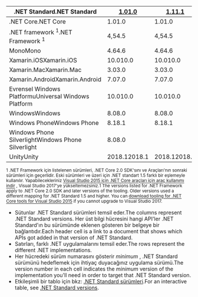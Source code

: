 | <span data-ttu-id="dbaa8-101">.NET Standard</span><span class="sxs-lookup"><span data-stu-id="dbaa8-101">.NET Standard</span></span>              | <span data-ttu-id="dbaa8-102">[1.0]</span><span class="sxs-lookup"><span data-stu-id="dbaa8-102">[1.0]</span></span>  | <span data-ttu-id="dbaa8-103">[1.1]</span><span class="sxs-lookup"><span data-stu-id="dbaa8-103">[1.1]</span></span>  | <span data-ttu-id="dbaa8-104">[1.2]</span><span class="sxs-lookup"><span data-stu-id="dbaa8-104">[1.2]</span></span> | <span data-ttu-id="dbaa8-105">[1.3]</span><span class="sxs-lookup"><span data-stu-id="dbaa8-105">[1.3]</span></span> | <span data-ttu-id="dbaa8-106">[1.4]</span><span class="sxs-lookup"><span data-stu-id="dbaa8-106">[1.4]</span></span> | <span data-ttu-id="dbaa8-107">[1.5]</span><span class="sxs-lookup"><span data-stu-id="dbaa8-107">[1.5]</span></span>      | <span data-ttu-id="dbaa8-108">[1.6]</span><span class="sxs-lookup"><span data-stu-id="dbaa8-108">[1.6]</span></span>      | <span data-ttu-id="dbaa8-109">[2.0]</span><span class="sxs-lookup"><span data-stu-id="dbaa8-109">[2.0]</span></span>      |
|----------------------------|--------|--------|-------|-------|-------|------------|------------|------------|
| <span data-ttu-id="dbaa8-110">.NET Core</span><span class="sxs-lookup"><span data-stu-id="dbaa8-110">.NET Core</span></span>                  | <span data-ttu-id="dbaa8-111">1.0</span><span class="sxs-lookup"><span data-stu-id="dbaa8-111">1.0</span></span>    | <span data-ttu-id="dbaa8-112">1.0</span><span class="sxs-lookup"><span data-stu-id="dbaa8-112">1.0</span></span>    | <span data-ttu-id="dbaa8-113">1.0</span><span class="sxs-lookup"><span data-stu-id="dbaa8-113">1.0</span></span>   | <span data-ttu-id="dbaa8-114">1.0</span><span class="sxs-lookup"><span data-stu-id="dbaa8-114">1.0</span></span>   | <span data-ttu-id="dbaa8-115">1.0</span><span class="sxs-lookup"><span data-stu-id="dbaa8-115">1.0</span></span>   | <span data-ttu-id="dbaa8-116">1.0</span><span class="sxs-lookup"><span data-stu-id="dbaa8-116">1.0</span></span>        | <span data-ttu-id="dbaa8-117">1.0</span><span class="sxs-lookup"><span data-stu-id="dbaa8-117">1.0</span></span>        | <span data-ttu-id="dbaa8-118">2,0</span><span class="sxs-lookup"><span data-stu-id="dbaa8-118">2.0</span></span>        |
| <span data-ttu-id="dbaa8-119">.NET framework <sup>1</sup></span><span class="sxs-lookup"><span data-stu-id="dbaa8-119">.NET Framework <sup>1</sup></span></span>| <span data-ttu-id="dbaa8-120">4,5</span><span class="sxs-lookup"><span data-stu-id="dbaa8-120">4.5</span></span>    | <span data-ttu-id="dbaa8-121">4,5</span><span class="sxs-lookup"><span data-stu-id="dbaa8-121">4.5</span></span>    | <span data-ttu-id="dbaa8-122">4.5.1</span><span class="sxs-lookup"><span data-stu-id="dbaa8-122">4.5.1</span></span> | <span data-ttu-id="dbaa8-123">4.6</span><span class="sxs-lookup"><span data-stu-id="dbaa8-123">4.6</span></span>   | <span data-ttu-id="dbaa8-124">4.6.1</span><span class="sxs-lookup"><span data-stu-id="dbaa8-124">4.6.1</span></span> | <span data-ttu-id="dbaa8-125">4.6.1</span><span class="sxs-lookup"><span data-stu-id="dbaa8-125">4.6.1</span></span>      | <span data-ttu-id="dbaa8-126">4.6.1</span><span class="sxs-lookup"><span data-stu-id="dbaa8-126">4.6.1</span></span>      | <span data-ttu-id="dbaa8-127">4.6.1</span><span class="sxs-lookup"><span data-stu-id="dbaa8-127">4.6.1</span></span>      |
| <span data-ttu-id="dbaa8-128">Mono</span><span class="sxs-lookup"><span data-stu-id="dbaa8-128">Mono</span></span>                       | <span data-ttu-id="dbaa8-129">4.6</span><span class="sxs-lookup"><span data-stu-id="dbaa8-129">4.6</span></span>    | <span data-ttu-id="dbaa8-130">4.6</span><span class="sxs-lookup"><span data-stu-id="dbaa8-130">4.6</span></span>    | <span data-ttu-id="dbaa8-131">4.6</span><span class="sxs-lookup"><span data-stu-id="dbaa8-131">4.6</span></span>   | <span data-ttu-id="dbaa8-132">4.6</span><span class="sxs-lookup"><span data-stu-id="dbaa8-132">4.6</span></span>   | <span data-ttu-id="dbaa8-133">4.6</span><span class="sxs-lookup"><span data-stu-id="dbaa8-133">4.6</span></span>   | <span data-ttu-id="dbaa8-134">4.6</span><span class="sxs-lookup"><span data-stu-id="dbaa8-134">4.6</span></span>        | <span data-ttu-id="dbaa8-135">4.6</span><span class="sxs-lookup"><span data-stu-id="dbaa8-135">4.6</span></span>        | <span data-ttu-id="dbaa8-136">5,4</span><span class="sxs-lookup"><span data-stu-id="dbaa8-136">5.4</span></span>        |
| <span data-ttu-id="dbaa8-137">Xamarin.iOS</span><span class="sxs-lookup"><span data-stu-id="dbaa8-137">Xamarin.iOS</span></span>                | <span data-ttu-id="dbaa8-138">10.0</span><span class="sxs-lookup"><span data-stu-id="dbaa8-138">10.0</span></span>   | <span data-ttu-id="dbaa8-139">10.0</span><span class="sxs-lookup"><span data-stu-id="dbaa8-139">10.0</span></span>   | <span data-ttu-id="dbaa8-140">10.0</span><span class="sxs-lookup"><span data-stu-id="dbaa8-140">10.0</span></span>  | <span data-ttu-id="dbaa8-141">10.0</span><span class="sxs-lookup"><span data-stu-id="dbaa8-141">10.0</span></span>  | <span data-ttu-id="dbaa8-142">10.0</span><span class="sxs-lookup"><span data-stu-id="dbaa8-142">10.0</span></span>  | <span data-ttu-id="dbaa8-143">10.0</span><span class="sxs-lookup"><span data-stu-id="dbaa8-143">10.0</span></span>       | <span data-ttu-id="dbaa8-144">10.0</span><span class="sxs-lookup"><span data-stu-id="dbaa8-144">10.0</span></span>       | <span data-ttu-id="dbaa8-145">10.14</span><span class="sxs-lookup"><span data-stu-id="dbaa8-145">10.14</span></span>      |
| <span data-ttu-id="dbaa8-146">Xamarin.Mac</span><span class="sxs-lookup"><span data-stu-id="dbaa8-146">Xamarin.Mac</span></span>                | <span data-ttu-id="dbaa8-147">3.0</span><span class="sxs-lookup"><span data-stu-id="dbaa8-147">3.0</span></span>    | <span data-ttu-id="dbaa8-148">3.0</span><span class="sxs-lookup"><span data-stu-id="dbaa8-148">3.0</span></span>    | <span data-ttu-id="dbaa8-149">3.0</span><span class="sxs-lookup"><span data-stu-id="dbaa8-149">3.0</span></span>   | <span data-ttu-id="dbaa8-150">3.0</span><span class="sxs-lookup"><span data-stu-id="dbaa8-150">3.0</span></span>   | <span data-ttu-id="dbaa8-151">3.0</span><span class="sxs-lookup"><span data-stu-id="dbaa8-151">3.0</span></span>   | <span data-ttu-id="dbaa8-152">3.0</span><span class="sxs-lookup"><span data-stu-id="dbaa8-152">3.0</span></span>        | <span data-ttu-id="dbaa8-153">3.0</span><span class="sxs-lookup"><span data-stu-id="dbaa8-153">3.0</span></span>        | <span data-ttu-id="dbaa8-154">3.8</span><span class="sxs-lookup"><span data-stu-id="dbaa8-154">3.8</span></span>        |
| <span data-ttu-id="dbaa8-155">Xamarin.Android</span><span class="sxs-lookup"><span data-stu-id="dbaa8-155">Xamarin.Android</span></span>            | <span data-ttu-id="dbaa8-156">7.0</span><span class="sxs-lookup"><span data-stu-id="dbaa8-156">7.0</span></span>    | <span data-ttu-id="dbaa8-157">7.0</span><span class="sxs-lookup"><span data-stu-id="dbaa8-157">7.0</span></span>    | <span data-ttu-id="dbaa8-158">7.0</span><span class="sxs-lookup"><span data-stu-id="dbaa8-158">7.0</span></span>   | <span data-ttu-id="dbaa8-159">7.0</span><span class="sxs-lookup"><span data-stu-id="dbaa8-159">7.0</span></span>   | <span data-ttu-id="dbaa8-160">7.0</span><span class="sxs-lookup"><span data-stu-id="dbaa8-160">7.0</span></span>   | <span data-ttu-id="dbaa8-161">7.0</span><span class="sxs-lookup"><span data-stu-id="dbaa8-161">7.0</span></span>        | <span data-ttu-id="dbaa8-162">7.0</span><span class="sxs-lookup"><span data-stu-id="dbaa8-162">7.0</span></span>        | <span data-ttu-id="dbaa8-163">8.0</span><span class="sxs-lookup"><span data-stu-id="dbaa8-163">8.0</span></span>        |
| <span data-ttu-id="dbaa8-164">Evrensel Windows Platformu</span><span class="sxs-lookup"><span data-stu-id="dbaa8-164">Universal Windows Platform</span></span> | <span data-ttu-id="dbaa8-165">10.0</span><span class="sxs-lookup"><span data-stu-id="dbaa8-165">10.0</span></span>   | <span data-ttu-id="dbaa8-166">10.0</span><span class="sxs-lookup"><span data-stu-id="dbaa8-166">10.0</span></span>   | <span data-ttu-id="dbaa8-167">10.0</span><span class="sxs-lookup"><span data-stu-id="dbaa8-167">10.0</span></span>  | <span data-ttu-id="dbaa8-168">10.0</span><span class="sxs-lookup"><span data-stu-id="dbaa8-168">10.0</span></span>  | <span data-ttu-id="dbaa8-169">10.0</span><span class="sxs-lookup"><span data-stu-id="dbaa8-169">10.0</span></span>  | <span data-ttu-id="dbaa8-170">10.0.16299</span><span class="sxs-lookup"><span data-stu-id="dbaa8-170">10.0.16299</span></span> | <span data-ttu-id="dbaa8-171">10.0.16299</span><span class="sxs-lookup"><span data-stu-id="dbaa8-171">10.0.16299</span></span> | <span data-ttu-id="dbaa8-172">10.0.16299</span><span class="sxs-lookup"><span data-stu-id="dbaa8-172">10.0.16299</span></span> |
| <span data-ttu-id="dbaa8-173">Windows</span><span class="sxs-lookup"><span data-stu-id="dbaa8-173">Windows</span></span>                    | <span data-ttu-id="dbaa8-174">8.0</span><span class="sxs-lookup"><span data-stu-id="dbaa8-174">8.0</span></span>    | <span data-ttu-id="dbaa8-175">8.0</span><span class="sxs-lookup"><span data-stu-id="dbaa8-175">8.0</span></span>    | <span data-ttu-id="dbaa8-176">8.1</span><span class="sxs-lookup"><span data-stu-id="dbaa8-176">8.1</span></span>   |       |       |            |            |            |
| <span data-ttu-id="dbaa8-177">Windows Phone</span><span class="sxs-lookup"><span data-stu-id="dbaa8-177">Windows Phone</span></span>              | <span data-ttu-id="dbaa8-178">8.1</span><span class="sxs-lookup"><span data-stu-id="dbaa8-178">8.1</span></span>    | <span data-ttu-id="dbaa8-179">8.1</span><span class="sxs-lookup"><span data-stu-id="dbaa8-179">8.1</span></span>    | <span data-ttu-id="dbaa8-180">8.1</span><span class="sxs-lookup"><span data-stu-id="dbaa8-180">8.1</span></span>   |       |       |            |            |            |
| <span data-ttu-id="dbaa8-181">Windows Phone Silverlight</span><span class="sxs-lookup"><span data-stu-id="dbaa8-181">Windows Phone Silverlight</span></span>  | <span data-ttu-id="dbaa8-182">8.0</span><span class="sxs-lookup"><span data-stu-id="dbaa8-182">8.0</span></span>    |        |       |       |       |            |            |            |
| <span data-ttu-id="dbaa8-183">Unity</span><span class="sxs-lookup"><span data-stu-id="dbaa8-183">Unity</span></span>                      | <span data-ttu-id="dbaa8-184">2018.1</span><span class="sxs-lookup"><span data-stu-id="dbaa8-184">2018.1</span></span> | <span data-ttu-id="dbaa8-185">2018.1</span><span class="sxs-lookup"><span data-stu-id="dbaa8-185">2018.1</span></span> | <span data-ttu-id="dbaa8-186">2018.1</span><span class="sxs-lookup"><span data-stu-id="dbaa8-186">2018.1</span></span>| <span data-ttu-id="dbaa8-187">2018.1</span><span class="sxs-lookup"><span data-stu-id="dbaa8-187">2018.1</span></span>| <span data-ttu-id="dbaa8-188">2018.1</span><span class="sxs-lookup"><span data-stu-id="dbaa8-188">2018.1</span></span>| <span data-ttu-id="dbaa8-189">2018.1</span><span class="sxs-lookup"><span data-stu-id="dbaa8-189">2018.1</span></span>     |  <span data-ttu-id="dbaa8-190">2018.1</span><span class="sxs-lookup"><span data-stu-id="dbaa8-190">2018.1</span></span>    | <span data-ttu-id="dbaa8-191">2018.1</span><span class="sxs-lookup"><span data-stu-id="dbaa8-191">2018.1</span></span>     |

<span data-ttu-id="dbaa8-192"><sup>1 .NET Framework için listelenen sürümleri, .NET Core 2.0 SDK'sını ve Araçları'nın sonraki sürümleri için geçerlidir. Eski sürümleri ve üzeri için .NET standart 1.5 farklı bir eşlemeyle kullanılır. Yapabilecekleriniz [Visual Studio 2015 için .NET Core araçları için araç kullanımı indir](https://github.com/dotnet/core/blob/master/release-notes/download-archive.md) , Visual Studio 2017'ye yükseltemezsiniz.</sup></span><span class="sxs-lookup"><span data-stu-id="dbaa8-192"><sup>1 The versions listed for .NET Framework apply to .NET Core 2.0 SDK and later versions of the tooling. Older versions used a different mapping for .NET Standard 1.5 and higher. You can [download tooling for .NET Core tools for Visual Studio 2015](https://github.com/dotnet/core/blob/master/release-notes/download-archive.md) if you cannot upgrade to Visual Studio 2017.</sup></span></span>

- <span data-ttu-id="dbaa8-193">Sütunlar .NET Standard sürümleri temsil eder.</span><span class="sxs-lookup"><span data-stu-id="dbaa8-193">The columns represent .NET Standard versions.</span></span> <span data-ttu-id="dbaa8-194">Her üst bilgi hücresini hangi API'ler .NET Standard'ın bu sürümünde eklenen gösteren bir belgeye bir bağlantıdır.</span><span class="sxs-lookup"><span data-stu-id="dbaa8-194">Each header cell is a link to a document that shows which APIs got added in that version of .NET Standard.</span></span>
- <span data-ttu-id="dbaa8-195">Satırları, farklı .NET uygulamalarını temsil eder.</span><span class="sxs-lookup"><span data-stu-id="dbaa8-195">The rows represent the different .NET implementations.</span></span>
- <span data-ttu-id="dbaa8-196">Her hücredeki sürüm numarasını gösterir *minimum* , .NET Standard sürümünü hedeflemek için ihtiyaç duyacağınız uygulama sürümü.</span><span class="sxs-lookup"><span data-stu-id="dbaa8-196">The version number in each cell indicates the *minimum* version of the implementation you'll need in order to target that .NET Standard version.</span></span>
- <span data-ttu-id="dbaa8-197">Etkileşimli bir tablo için bkz: [.NET Standard sürümleri](https://immo.landwerth.net/netstandard-versions/#).</span><span class="sxs-lookup"><span data-stu-id="dbaa8-197">For an interactive table, see [.NET Standard versions](https://immo.landwerth.net/netstandard-versions/#).</span></span>

[1.0]: https://github.com/dotnet/standard/blob/master/docs/versions/netstandard1.0.md
[1.1]: https://github.com/dotnet/standard/blob/master/docs/versions/netstandard1.1.md
[1.2]: https://github.com/dotnet/standard/blob/master/docs/versions/netstandard1.2.md
[1.3]: https://github.com/dotnet/standard/blob/master/docs/versions/netstandard1.3.md
[1.4]: https://github.com/dotnet/standard/blob/master/docs/versions/netstandard1.4.md
[1.5]: https://github.com/dotnet/standard/blob/master/docs/versions/netstandard1.5.md
[1.6]: https://github.com/dotnet/standard/blob/master/docs/versions/netstandard1.6.md
[2.0]: https://github.com/dotnet/standard/blob/master/docs/versions/netstandard2.0.md
